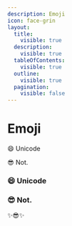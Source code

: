 ```yaml
---
description: Emoji
icon: face-grin
layout:
  title:
    visible: true
  description:
    visible: true
  tableOfContents:
    visible: true
  outline:
    visible: true
  pagination:
    visible: false
---
```


# Emoji

😄 Unicode

:sunglasses: Not.

### 😄 Unicode

### :sunglasses: Not.

:sparkles::sunglasses::sparkles:

